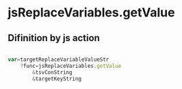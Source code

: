 # jsReplaceVariables.getValue

## Difinition by js action

```js.js

var=targetReplaceVariableValueStr
	?func=jsReplaceVariables.getValue
		&tsvConString
		&targetKeyString
```


